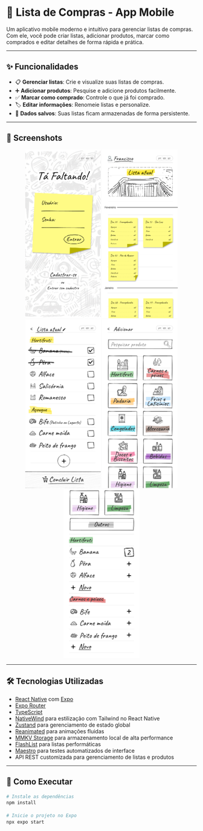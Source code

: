# 🛒 Lista de Compras - App Mobile

Um aplicativo mobile moderno e intuitivo para gerenciar listas de compras.  
Com ele, você pode criar listas, adicionar produtos, marcar como comprados e editar detalhes de forma rápida e prática.

---

## ✨ Funcionalidades
- 📋 **Gerenciar listas**: Crie e visualize suas listas de compras.
- ➕ **Adicionar produtos**: Pesquise e adicione produtos facilmente.
- ✅ **Marcar como comprado**: Controle o que já foi comprado.
- 🏷 **Editar informações**: Renomeie listas e personalize.
- 💾 **Dados salvos**: Suas listas ficam armazenadas de forma persistente.

---

## 📱 Screenshots

<div align="center">
  <img src="./src/assets/images/readme/login.png" alt="Tela de Login" width="200"/>
  <img src="./src/assets/images/readme/inicio.png" alt="Tela Inicial" width="200"/>
  <img src="./src/assets/images/readme/listaAtual.png" alt="Lista Atual" width="200"/>
  <img src="./src/assets/images/readme/categorias.png" alt="Adicionar Produto" width="200"/>
  <img src="./src/assets/images/readme/addProduto.png" alt="Adicionar Produto" width="200"/>
</div>

---

## 🛠 Tecnologias Utilizadas
- [React Native](https://reactnative.dev/) com [Expo](https://expo.dev/)
- [Expo Router](https://expo.github.io/router/)
- [TypeScript](https://www.typescriptlang.org/)
- [NativeWind](https://www.nativewind.dev/) para estilização com Tailwind no React Native
- [Zustand](https://zustand-demo.pmnd.rs/) para gerenciamento de estado global
- [Reanimated](https://docs.swmansion.com/react-native-reanimated/) para animações fluidas
- [MMKV Storage](https://github.com/mrousavy/react-native-mmkv) para armazenamento local de alta performance
- [FlashList](https://shopify.github.io/flash-list/) para listas performáticas
- [Maestro](https://maestro.mobile.dev/) para testes automatizados de interface
- API REST customizada para gerenciamento de listas e produtos

---

## 🚀 Como Executar
```bash
# Instale as dependências
npm install

# Inicie o projeto no Expo
npx expo start
